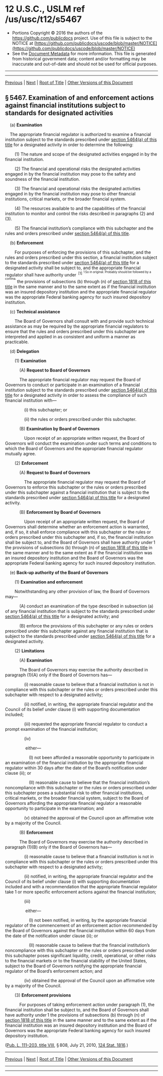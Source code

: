 ---
---

# 12 U.S.C., USLM ref /us/usc/t12/s5467

* Portions Copyright © 2016 the authors of the https://github.com/publicdocs project.
  Use of this file is subject to the NOTICE at [https://github.com/publicdocs/uscode/blob/master/NOTICE](https://github.com/publicdocs/uscode/blob/master/NOTICE)
* See the [Document Metadata](././../../../../..//README.md) for more information.
  This file is generated from historical government data; content and/or formatting may be inaccurate and out-of-date and should not be used for official purposes.

----------
----------

[Previous](./../../../../..//us/usc/t12/ch53/schIV/m__us_usc_t12_s5466.md) | [Next](./../../../../..//us/usc/t12/ch53/schIV/m__us_usc_t12_s5468.md) | [Root of Title](./../../../../../) | [Other Versions of this Document](https://publicdocs.github.io/go/links?ns=uslm&ref=%2Fus%2Fusc%2Ft12%2Fs5467)

## § 5467. Examination of and enforcement actions against financial institutions subject to standards for designated activities

    (a) __Examination__ 

    The appropriate financial regulator is authorized to examine a financial institution subject to the standards prescribed under [section 5464(a) of this title][/us/usc/t12/s5464/a] for a designated activity in order to determine the following:

        (1) The nature and scope of the designated activities engaged in by the financial institution.

        (2) The financial and operational risks the designated activities engaged in by the financial institution may pose to the safety and soundness of the financial institution.

        (3) The financial and operational risks the designated activities engaged in by the financial institution may pose to other financial institutions, critical markets, or the broader financial system.

        (4) The resources available to and the capabilities of the financial institution to monitor and control the risks described in paragraphs (2) and (3).

        (5) The financial institution’s compliance with this subchapter and the rules and orders prescribed under [section 5464(a) of this title][/us/usc/t12/s5464/a].

    (b) __Enforcement__ 

        For purposes of enforcing the provisions of this subchapter, and the rules and orders prescribed under this section, a financial institution subject to the standards prescribed under [section 5464(a) of this title][/us/usc/t12/s5464/a] for a designated activity shall be subject to, and the appropriate financial regulator shall have authority under  <sup>\[1\]</sup>  <sup><sup> 1 So in original. Probably should be followed by a comma. </sup></sup>  the provisions of subsections (b) through (n) of [section 1818 of this title][/us/usc/t12/s1818] in the same manner and to the same extent as if the financial institution was an insured depository institution and the appropriate financial regulator was the appropriate Federal banking agency for such insured depository institution.

    (c) __Technical assistance__ 

        The Board of Governors shall consult with and provide such technical assistance as may be required by the appropriate financial regulators to ensure that the rules and orders prescribed under this subchapter are interpreted and applied in as consistent and uniform a manner as practicable.

    (d) __Delegation__ 

        (1) __Examination__ 

            (A) __Request to Board of Governors__ 

            The appropriate financial regulator may request the Board of Governors to conduct or participate in an examination of a financial institution subject to the standards prescribed under [section 5464(a) of this title][/us/usc/t12/s5464/a] for a designated activity in order to assess the compliance of such financial institution with—

                (i) this subchapter; or

                (ii) the rules or orders prescribed under this subchapter.

            (B) __Examination by Board of Governors__ 

                Upon receipt of an appropriate written request, the Board of Governors will conduct the examination under such terms and conditions to which the Board of Governors and the appropriate financial regulator mutually agree.

        (2) __Enforcement__ 

            (A) __Request to Board of Governors__ 

                The appropriate financial regulator may request the Board of Governors to enforce this subchapter or the rules or orders prescribed under this subchapter against a financial institution that is subject to the standards prescribed under [section 5464(a) of this title][/us/usc/t12/s5464/a] for a designated activity.

            (B) __Enforcement by Board of Governors__ 

                Upon receipt of an appropriate written request, the Board of Governors shall determine whether an enforcement action is warranted, and, if so, it shall enforce compliance with this subchapter or the rules or orders prescribed under this subchapter and, if so, the financial institution shall be subject to, and the Board of Governors shall have authority under 1 the provisions of subsections (b) through (n) of [section 1818 of this title][/us/usc/t12/s1818] in the same manner and to the same extent as if the financial institution was an insured depository institution and the Board of Governors was the appropriate Federal banking agency for such insured depository institution.

    (e) __Back-up authority of the Board of Governors__ 

        (1) __Examination and enforcement__ 

        Notwithstanding any other provision of law, the Board of Governors may—

            (A) conduct an examination of the type described in subsection (a) of any financial institution that is subject to the standards prescribed under [section 5464(a) of this title][/us/usc/t12/s5464/a] for a designated activity; and

            (B) enforce the provisions of this subchapter or any rules or orders prescribed under this subchapter against any financial institution that is subject to the standards prescribed under [section 5464(a) of this title][/us/usc/t12/s5464/a] for a designated activity.

        (2) __Limitations__ 

            (A) __Examination__ 

            The Board of Governors may exercise the authority described in paragraph (1)(A) only if the Board of Governors has—

                (i) reasonable cause to believe that a financial institution is not in compliance with this subchapter or the rules or orders prescribed under this subchapter with respect to a designated activity;

                (ii) notified, in writing, the appropriate financial regulator and the Council of its belief under clause (i) with supporting documentation included;

                (iii) requested the appropriate financial regulator to conduct a prompt examination of the financial institution;

                (iv)

                 either—

                    (I) not been afforded a reasonable opportunity to participate in an examination of the financial institution by the appropriate financial regulator within 30 days after the date of the Board’s notification under clause (ii); or

                    (II) reasonable cause to believe that the financial institution’s noncompliance with this subchapter or the rules or orders prescribed under this subchapter poses a substantial risk to other financial institutions, critical markets, or the broader financial system, subject to the Board of Governors affording the appropriate financial regulator a reasonable opportunity to participate in the examination; and

                (v) obtained the approval of the Council upon an affirmative vote by a majority of the Council.

            (B) __Enforcement__ 

            The Board of Governors may exercise the authority described in paragraph (1)(B) only if the Board of Governors has—

                (i) reasonable cause to believe that a financial institution is not in compliance with this subchapter or the rules or orders prescribed under this subchapter with respect to a designated activity;

                (ii) notified, in writing, the appropriate financial regulator and the Council of its belief under clause (i) with supporting documentation included and with a recommendation that the appropriate financial regulator take 1 or more specific enforcement actions against the financial institution;

                (iii)

                 either—

                    (I) not been notified, in writing, by the appropriate financial regulator of the commencement of an enforcement action recommended by the Board of Governors against the financial institution within 60 days from the date of the notification under clause (ii); or

                    (II) reasonable cause to believe that the financial institution’s noncompliance with this subchapter or the rules or orders prescribed under this subchapter poses significant liquidity, credit, operational, or other risks to the financial markets or to the financial stability of the United States, subject to the Board of Governors notifying the appropriate financial regulator of the Board’s enforcement action; and

                (iv) obtained the approval of the Council upon an affirmative vote by a majority of the Council.

        (3) __Enforcement provisions__ 

            For purposes of taking enforcement action under paragraph (1), the financial institution shall be subject to, and the Board of Governors shall have authority under 1 the provisions of subsections (b) through (n) of [section 1818 of this title][/us/usc/t12/s1818] in the same manner and to the same extent as if the financial institution was an insured depository institution and the Board of Governors was the appropriate Federal banking agency for such insured depository institution.

([Pub. L. 111–203, title VIII][/us/pl/111/203/tVIII], § 808, July 21, 2010, [124 Stat. 1816][/us/stat/124/1816].)

----------

[Previous](./../../../../..//us/usc/t12/ch53/schIV/m__us_usc_t12_s5466.md) | [Next](./../../../../..//us/usc/t12/ch53/schIV/m__us_usc_t12_s5468.md) | [Root of Title](./../../../../../) | [Other Versions of this Document](https://publicdocs.github.io/go/links?ns=uslm&ref=%2Fus%2Fusc%2Ft12%2Fs5467)

----------
----------

[/us/usc/t12/s5464/a]: https://publicdocs.github.io/go/links?ns=uslm&ref=%2Fus%2Fusc%2Ft12%2Fs5464%2Fa
[/us/usc/t12/s5464/a]: https://publicdocs.github.io/go/links?ns=uslm&ref=%2Fus%2Fusc%2Ft12%2Fs5464%2Fa
[/us/usc/t12/s5464/a]: https://publicdocs.github.io/go/links?ns=uslm&ref=%2Fus%2Fusc%2Ft12%2Fs5464%2Fa
[/us/usc/t12/s1818]: https://publicdocs.github.io/go/links?ns=uslm&ref=%2Fus%2Fusc%2Ft12%2Fs1818
[/us/usc/t12/s5464/a]: https://publicdocs.github.io/go/links?ns=uslm&ref=%2Fus%2Fusc%2Ft12%2Fs5464%2Fa
[/us/usc/t12/s5464/a]: https://publicdocs.github.io/go/links?ns=uslm&ref=%2Fus%2Fusc%2Ft12%2Fs5464%2Fa
[/us/usc/t12/s1818]: https://publicdocs.github.io/go/links?ns=uslm&ref=%2Fus%2Fusc%2Ft12%2Fs1818
[/us/usc/t12/s5464/a]: https://publicdocs.github.io/go/links?ns=uslm&ref=%2Fus%2Fusc%2Ft12%2Fs5464%2Fa
[/us/usc/t12/s5464/a]: https://publicdocs.github.io/go/links?ns=uslm&ref=%2Fus%2Fusc%2Ft12%2Fs5464%2Fa
[/us/usc/t12/s1818]: https://publicdocs.github.io/go/links?ns=uslm&ref=%2Fus%2Fusc%2Ft12%2Fs1818
[/us/pl/111/203/tVIII]: https://publicdocs.github.io/go/links?ns=uslm&ref=%2Fus%2Fpl%2F111%2F203%2FtVIII
[/us/stat/124/1816]: https://publicdocs.github.io/go/links?ns=uslm&ref=%2Fus%2Fstat%2F124%2F1816


